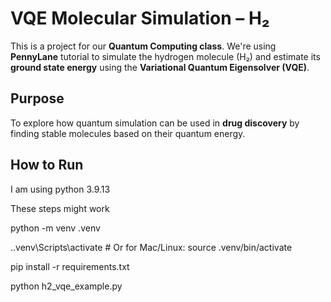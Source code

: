# VQE Molecular Simulation – H₂

This is a project for our **Quantum Computing class**. We're using **PennyLane** tutorial to simulate the hydrogen molecule (H₂) and estimate its **ground state energy** using the **Variational Quantum Eigensolver (VQE)**.

## Purpose

To explore how quantum simulation can be used in **drug discovery** by finding stable molecules based on their quantum energy.

##  How to Run

I am using python 3.9.13

These steps might work

python -m venv .venv

.\.venv\Scripts\activate # Or for Mac/Linux: source .venv/bin/activate

pip install -r requirements.txt

python h2_vqe_example.py
